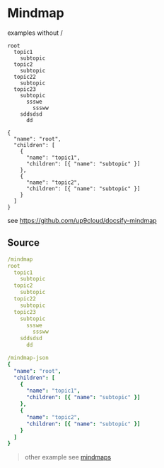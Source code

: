 
# Mindmap

examples without /

```/mindmap
root
  topic1
    subtopic
  topic2
    subtopic
  topic22
    subtopic
  topic23
    subtopic        
      ssswe
        sssww
    sddsdsd
      dd
```



```/mindmap-json
{
  "name": "root",
  "children": [
    {
      "name": "topic1",
      "children": [{ "name": "subtopic" }]
    },
    {
      "name": "topic2",
      "children": [{ "name": "subtopic" }]
    }
  ]
}
```


see https://github.com/up9cloud/docsify-mindmap

## Source


```yaml
/mindmap
root
  topic1
    subtopic
  topic2
    subtopic
  topic22
    subtopic
  topic23
    subtopic        
      ssswe
        sssww
    sddsdsd
      dd
```



```yaml
/mindmap-json
{
  "name": "root",
  "children": [
    {
      "name": "topic1",
      "children": [{ "name": "subtopic" }]
    },
    {
      "name": "topic2",
      "children": [{ "name": "subtopic" }]
    }
  ]
}
```

> other example see [mindmaps](mindmaps)

